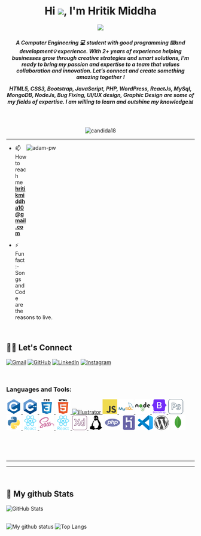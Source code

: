 <h1 align="center">Hi <img src="https://media.giphy.com/media/hvRJCLFzcasrR4ia7z/giphy.gif" width="35">, I'm Hritik Middha </h1>
<p align="center">
  <img src = "https://media0.giphy.com/media/KDDpcKigbfFpnejZs6/giphy.gif?cid=ecf05e47oy6f4zjs8g1qoiystc56cu7r9tb8a1fe76e05oty&rid=giphy.gif" width = 100px>
</p>

<h5 align="center">A Computer Engineering 💻 student with good programming ⌨️and development💡 experience.
With 2+ years of experience helping businesses grow through creative strategies and smart solutions, I’m ready to bring my passion and expertise to a team that values collaboration and innovation. Let’s connect and create something amazing together !

HTML5, CSS3, Bootstrap, JavaScript, PHP, WordPress, ReactJs, MySql, MongoDB, NodeJs, Bug Fixing, UI/UX design, Graphic Design are some of my fields of expertise. I am willing to learn and outshine my knowledge📊</h5>
<br>
<p align="center"> <img src="https://komarev.com/ghpvc/?username=candida18&label=Profile%20views&color=0e75b6&style=plastic" alt="candida18" /> </p>
<hr>

<p><img align="right" src="https://github.com/Adam-pw/Adam-pw/blob/main/animation_500_kxa883sd.gif" alt="adam-pw" width="450px"
      height="450px"/></p>


- 📫 How to reach me **hritikmiddha10@gmail.com**

- ⚡ Fun fact :- Songs and Code are the reasons to live.

<br>

## 🙋‍♀️ Let's Connect
<p>
	<a href="mailto:hritikmiddha10@gmail.com"><img src="https://img.icons8.com/bubbles/50/000000/gmail.png" alt="Gmail"/></a>
	<a href="https://github.com/hritikm10"><img src="https://img.icons8.com/bubbles/50/000000/github.png" alt="GitHub"/></a>
	<a href="https://www.linkedin.com/in/hritik-middha/"><img src="https://img.icons8.com/bubbles/50/000000/linkedin.png" alt="LinkedIn"/></a>
	<a href="https://www.instagram.com/hrit2.0"><img src="https://img.icons8.com/bubbles/50/000000/instagram.png" alt="Instagram"/></a>
</p>
</p>

<br>
<h3 align="left">Languages and Tools:</h3>
<p align="left"> 
 
  <a href="https://www.cprogramming.com/" target="_blank"
    rel="noreferrer"> <img src="https://raw.githubusercontent.com/devicons/devicon/master/icons/c/c-original.svg"
      alt="c" width="40" height="40" /> </a> 
  <a href="https://www.w3schools.com/cpp/" target="_blank" rel="noreferrer">
    <img src="https://raw.githubusercontent.com/devicons/devicon/master/icons/cplusplus/cplusplus-original.svg"
      alt="cplusplus" width="40" height="40" /> </a> 
  <a href="https://www.w3schools.com/css/" target="_blank"
    rel="noreferrer"> <img
      src="https://raw.githubusercontent.com/devicons/devicon/master/icons/css3/css3-original-wordmark.svg" alt="css3"
      width="40" height="40" /> </a> 
  <a href="https://www.w3.org/html/" target="_blank" rel="noreferrer"> <img
      src="https://raw.githubusercontent.com/devicons/devicon/master/icons/html5/html5-original-wordmark.svg"
      alt="html5" width="40" height="40" /> </a> 
  <a href="https://www.adobe.com/in/products/illustrator.html"
    target="_blank" rel="noreferrer"> <img
      src="https://www.vectorlogo.zone/logos/adobe_illustrator/adobe_illustrator-icon.svg" alt="illustrator" width="40"
      height="40" /> </a> 
<a href="https://developer.mozilla.org/en-US/docs/Web/JavaScript" target="_blank"
    rel="noreferrer"> <img
      src="https://raw.githubusercontent.com/devicons/devicon/master/icons/javascript/javascript-original.svg"
      alt="javascript" width="40" height="40" /> </a> 
  <a href="https://www.mysql.com/" target="_blank" rel="noreferrer"> <img
      src="https://raw.githubusercontent.com/devicons/devicon/master/icons/mysql/mysql-original-wordmark.svg"
      alt="mysql" width="40" height="40" /> </a> 
   <a href="https://nodejs.org" target="_blank" rel="noreferrer"> <img
      src="https://raw.githubusercontent.com/devicons/devicon/master/icons/nodejs/nodejs-original-wordmark.svg"
      alt="nodejs" width="40" height="40" /> </a> 
  </a> 
   <a href="https://getbootstrap.com" target="_blank" rel="noreferrer">
    <img src="https://raw.githubusercontent.com/devicons/devicon/master/icons/bootstrap/bootstrap-plain-wordmark.svg"
      alt="bootstrap" width="40" height="40" /> </a> 
  <a href="https://www.photoshop.com/en" target="_blank"
    rel="noreferrer"> <img
      src="https://raw.githubusercontent.com/devicons/devicon/master/icons/photoshop/photoshop-line.svg" alt="photoshop"
      width="40" height="40" /> </a> 
  <a href="https://www.python.org" target="_blank" rel="noreferrer"> <img
      src="https://raw.githubusercontent.com/devicons/devicon/master/icons/python/python-original.svg" alt="python"
      width="40" height="40" /> </a> 
  <a href="https://reactjs.org/" target="_blank" rel="noreferrer"> <img
      src="https://raw.githubusercontent.com/devicons/devicon/master/icons/react/react-original-wordmark.svg"
      alt="react" width="40" height="40" /> </a> 
  <a href="https://sass-lang.com" target="_blank" rel="noreferrer"> <img
      src="https://raw.githubusercontent.com/devicons/devicon/master/icons/sass/sass-original.svg" alt="sass" width="40"
      height="40" /> </a> 
     <a href="https://reactjs.org/" target="_blank" rel="noreferrer"> <img
      src="https://github.com/devicons/devicon/blob/master/icons/react/react-original-wordmark.svg" alt="react" width="40"
      height="40" /> </a> 
      <a href="https://www.adobe.com/in/products/xd.html" target="_blank" rel="noreferrer"> <img
      src="https://github.com/devicons/devicon/blob/master/icons/xd/xd-line.svg" alt="xd" width="40"
      height="40" /> </a> 
      <a  target="_blank" rel="noreferrer"> <img
      src="https://github.com/devicons/devicon/blob/master/icons/linux/linux-plain.svg" alt="linux" width="40"
      height="40" /> </a> 
       <a  target="_blank" rel="noreferrer"> <img
      src="https://github.com/devicons/devicon/blob/master/icons/php/php-plain.svg" alt="php" width="40"
      height="40" /> </a> 
      <a  target="_blank" rel="noreferrer"> <img
      src="https://github.com/devicons/devicon/blob/master/icons/heroku/heroku-plain.svg" alt="heroku" width="40"
      height="40" /> </a> 
      <a  target="_blank" rel="noreferrer"> <img
      src="https://github.com/devicons/devicon/blob/master/icons/vscode/vscode-original.svg" alt="vscode" width="40"
      height="40" /> </a> 
      <a  target="_blank" rel="noreferrer"> <img
      src="https://github.com/devicons/devicon/blob/master/icons/wordpress/wordpress-plain.svg" alt="wordpress" width="40"
      height="40" /> </a> 
      <a  target="_blank" rel="noreferrer"> <img
      src="https://github.com/devicons/devicon/blob/master/icons/mongodb/mongodb-original.svg" alt="mongodb" width="40"
      height="40" /> </a> 
      
<br>
<br>
<br>
<hr>

<hr>
<br>
<h2>👀 My github Stats</h2>

<div>
    <img src="https://github-readme-streak-stats.herokuapp.com/?user=hritikm10" alt="GitHub Stats" /> <br/><br/>
</div>

 

![My github status](https://github-readme-stats.vercel.app/api?username=hritikm10&show_icons=true&include_all_commits=true)
![Top Langs](https://github-readme-stats.vercel.app/api/top-langs/?username=hritikm10&layout=compact)

